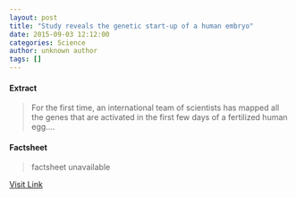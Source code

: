 ```yaml
---
layout: post
title: "Study reveals the genetic start-up of a human embryo"
date: 2015-09-03 12:12:00
categories: Science
author: unknown author
tags: []
---
```



#### Extract
>For the first time, an international team of scientists has mapped all the genes that are activated in the first few days of a fertilized human egg....

#### Factsheet
>factsheet unavailable

[Visit Link](http://www.sciencedaily.com/releases/2015/09/150903081200.htm)


